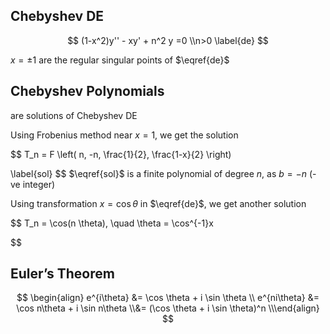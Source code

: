 ## Chebyshev DE

$$
(1-x^2)y'' - xy' + n^2 y =0 \\n>0
\label{de}
$$

$x = \pm 1$ are the regular singular points of $\eqref{de}$

## Chebyshev Polynomials

are solutions of Chebyshev DE

Using Frobenius method near $x=1$, we get the solution 

$$
T_n = F \left( n, -n, \frac{1}{2}, \frac{1-x}{2} \right)

\label{sol}
$$
$\eqref{sol}$ is a finite polynomial of degree $n$, as $b=-n$ (-ve integer)

Using transformation $x=\cos \theta$ in $\eqref{de}$, we get another solution

$$
T_n = \cos(n \theta), \quad \theta = \cos^{-1}x

$$

## Euler’s Theorem

$$
\begin{align}
e^{i\theta}
&= \cos \theta + i \sin \theta \\
e^{ni\theta}
&= \cos n\theta + i \sin n\theta \\&= (\cos \theta + i \sin \theta)^n \\\end{align}
$$

